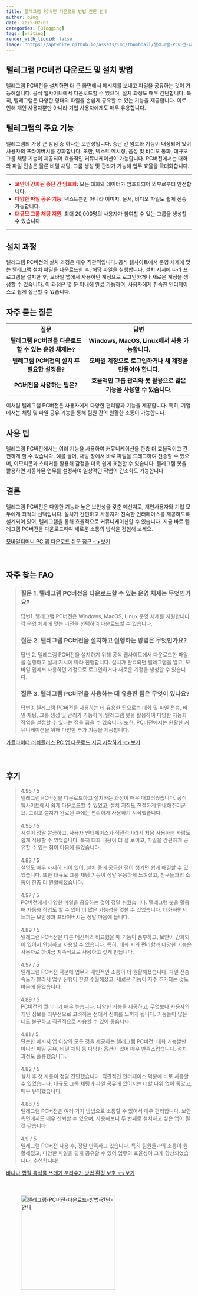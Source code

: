 ```yaml
---
title: 텔레그램 PC버전 다운로드 방법 간단 안내
author: bing
date: 2025-02-03
categories: [Blogging]
tags: [writing]
render_with_liquid: false
image: 'https://aptwhite.github.io/assets/img/thumbnail/텔레그램-PC버전-다운로드-방법-간단-안내.webp'
---
```



<h2 id='텔레그램_PC버전_다운로드_및_설치_방법'>텔레그램 PC버전 다운로드 및 설치 방법</h2>

<p>텔레그램 PC버전을 설치하면 더 큰 화면에서 메시지를 보내고 파일을 공유하는 것이 가능해집니다. 공식 웹사이트에서 다운로드할 수 있으며, 설치 과정도 매우 간단합니다. 특히, 텔레그램은 다양한 형태의 파일을 손쉽게 공유할 수 있는 기능을 제공합니다. 이로 인해 개인 사용자뿐만 아니라 기업 사용자에게도 매우 유용합니다.</p>

<h2 id='텔레그램의_주요_기능'>텔레그램의 주요 기능</h2>

<p>텔레그램의 가장 큰 장점 중 하나는 보안성입니다. 종단 간 암호화 기능이 내장되어 있어 사용자의 프라이버시를 강화합니다. 또한, 텍스트 메시징, 음성 및 비디오 통화, 대규모 그룹 채팅 기능이 제공되어 효율적인 커뮤니케이션이 가능합니다. PC버전에서는 대화와 파일 전송은 물론 비밀 채팅, 그룹 생성 및 관리가 가능해 업무 효율을 극대화합니다.</p>

<hr />

<ul>
    <li><b><span style="color: #ee2323;">보안이 강화된 종단 간 암호화</span></b>: 모든 대화와 데이터가 암호화되어 외부로부터 안전합니다.</li>
    <li><b><span style="color: #ee2323;">다양한 파일 공유 기능</span></b>: 텍스트뿐만 아니라 이미지, 문서, 비디오 파일도 쉽게 전송 가능합니다.</li>
    <li><b><span style="color: #ee2323;">대규모 그룹 채팅 지원</span></b>: 최대 20,000명의 사용자가 참여할 수 있는 그룹을 생성할 수 있습니다.</li>
</ul>

<hr />

<h2 id='설치_과정'>설치 과정</h2>

<p>텔레그램 PC버전의 설치 과정은 매우 직관적입니다. 공식 웹사이트에서 운영 체제에 맞는 텔레그램 설치 파일을 다운로드한 후, 해당 파일을 실행합니다. 설치 지시에 따라 프로그램을 설치한 후, 모바일 앱에서 사용하던 계정으로 로그인하거나 새로운 계정을 생성할 수 있습니다. 이 과정은 몇 분 이내에 완료 가능하며, 사용자에게 친숙한 인터페이스로 쉽게 접근할 수 있습니다.</p>

<h2 id='자주_묻는_질문'>자주 묻는 질문</h2>

<table>
    <tr>
        <td style="text-align: center; height: 17px;"><b>질문</b></td>
        <td style="text-align: center; height: 17px;"><b>답변</b></td>
    </tr>
    <tr>
        <td style="text-align: center; height: 17px;"><b>텔레그램 PC버전을 다운로드할 수 있는 운영 체제는?</b></td>
        <td style="text-align: center; height: 17px;"><b>Windows, MacOS, Linux에서 사용 가능합니다.</b></td>
    </tr>
    <tr>
        <td style="text-align: center; height: 17px;"><b>텔레그램 PC버전의 설치 후 필요한 설정은?</b></td>
        <td style="text-align: center; height: 17px;"><b>모바일 계정으로 로그인하거나 새 계정을 만들어야 합니다.</b></td>
    </tr>
    <tr>
        <td style="text-align: center; height: 17px;"><b>PC버전을 사용하는 팁은?</b></td>
        <td style="text-align: center; height: 17px;"><b>효율적인 그룹 관리와 봇 활용으로 많은 기능을 사용할 수 있습니다.</b></td>
    </tr>
</table>

<p>이처럼 텔레그램 PC버전은 사용자에게 다양한 편리함과 기능을 제공합니다. 특히, 기업에서는 채팅 및 파일 공유 기능을 통해 팀원 간의 원활한 소통이 가능합니다.</p>

<h2 id='사용_팁'>사용 팁</h2>

<p>텔레그램 PC버전에서는 여러 기능을 사용하여 커뮤니케이션을 한층 더 효율적이고 간편하게 할 수 있습니다. 예를 들어, 채팅 창에서 바로 파일을 드래그하여 전송할 수 있으며, 이모티콘과 스티커를 활용해 감정을 더욱 쉽게 표현할 수 있습니다. 텔레그램 봇을 활용하면 자동화된 업무를 설정하여 일상적인 작업의 간소화도 가능합니다.</p>

<h2 id='결론'>결론</h2>

<p>텔레그램 PC버전은 다양한 기능과 높은 보안성을 갖춘 메신저로, 개인사용자와 기업 모두에게 최적의 선택입니다. 설치가 간편하고 사용자가 친숙한 인터페이스를 제공하도록 설계되어 있어, 텔레그램을 통해 효율적으로 커뮤니케이션할 수 있습니다. 지금 바로 텔레그램 PC버전을 다운로드하여 새로운 소통의 방식을 경험해 보세요.</p>


<p><a class="click-button" title="모바일티머니 PC 앱 다운로드 쉬운 접근" href="https://aptwhite.github.io/posts/%EB%AA%A8%EB%B0%94%EC%9D%BC%ED%8B%B0%EB%A8%B8%EB%8B%88-PC-%EC%95%B1-%EB%8B%A4%EC%9A%B4%EB%A1%9C%EB%93%9C-%EC%89%AC%EC%9A%B4-%EC%A0%91%EA%B7%BC/" rel="dofollow">모바일티머니 PC 앱 다운로드 쉬운 접근 👈 보기</a></p><br>
<h2 id='자주_찾는_FAQ'>자주 찾는 FAQ</h2>
<div itemscope="" itemtype="https://schema.org/FAQPage"> 
<blockquote> 
<div itemscope="" itemprop="mainEntity" itemtype="https://schema.org/Question"> 
<h3 itemprop="name">질문 1. 텔레그램 PC버전을 다운로드할 수 있는 운영 체제는 무엇인가요?</h3> 
<div itemscope="" itemprop="acceptedAnswer" itemtype="https://schema.org/Answer"> 
<span itemprop="text"> 
<p>답변1. 텔레그램 PC버전은 Windows, MacOS, Linux 운영 체제를 지원합니다. 각 운영 체제에 맞는 버전을 선택하여 다운로드할 수 있습니다.</p> 
</span> 
</div> 
</div> 
<div itemscope="" itemprop="mainEntity" itemtype="https://schema.org/Question"> 
<h3 itemprop="name">질문 2. 텔레그램 PC버전을 설치하고 실행하는 방법은 무엇인가요?</h3> 
<div itemscope="" itemprop="acceptedAnswer" itemtype="https://schema.org/Answer"> 
<span itemprop="text"> 
<p>답변 2. 텔레그램 PC버전을 설치하기 위해 공식 웹사이트에서 다운로드한 파일을 실행하고 설치 지시에 따라 진행합니다. 설치가 완료되면 텔레그램을 열고, 모바일 앱에서 사용하던 계정으로 로그인하거나 새로운 계정을 생성할 수 있습니다.</p> 
</span> 
</div> 
</div> 
<div itemscope="" itemprop="mainEntity" itemtype="https://schema.org/Question"> 
<h3 itemprop="name">질문 3. 텔레그램 PC버전을 사용하는 데 유용한 팁은 무엇이 있나요?</h3> 
<div itemscope="" itemprop="acceptedAnswer" itemtype="https://schema.org/Answer"> 
<span itemprop="text"> 
<p>답변3. 텔레그램 PC버전을 사용하는 데 유용한 팁으로는 대화 및 파일 전송, 비밀 채팅, 그룹 생성 및 관리가 가능하며, 텔레그램 봇을 활용하여 다양한 자동화 작업을 설정할 수 있다는 점을 꼽을 수 있습니다. 또한, PC버전에서는 원활한 커뮤니케이션을 위해 다양한 추가 기능을 제공합니다.</p> 
</span> 
</div> 
</div> 
</blockquote> 
</div>
<p><a class="click-button" title="카트라이더 러쉬플러스 PC 앱 다운로드 지금 시작하기" href="https://aptwhite.github.io/posts/%EC%B9%B4%ED%8A%B8%EB%9D%BC%EC%9D%B4%EB%8D%94-%EB%9F%AC%EC%89%AC%ED%94%8C%EB%9F%AC%EC%8A%A4-PC-%EC%95%B1-%EB%8B%A4%EC%9A%B4%EB%A1%9C%EB%93%9C-%EC%A7%80%EA%B8%88-%EC%8B%9C%EC%9E%91%ED%95%98%EA%B8%B0/" rel="dofollow">카트라이더 러쉬플러스 PC 앱 다운로드 지금 시작하기 👈 보기</a></p><br>
<h2 id='후기'>후기</h2>
<div itemscope itemtype="https://schema.org/Product">
  <blockquote>
  <div itemprop="review" itemscope itemtype="https://schema.org/Review">
      <div itemprop="reviewRating" itemscope itemtype="https://schema.org/Rating"> <span itemprop="ratingValue">4.95</span> / <span itemprop="bestRating">5</span> </div>
      <span itemprop="reviewBody">텔레그램 PC버전을 다운로드하고 설치하는 과정이 매우 매끄러웠습니다. 공식 웹사이트에서 쉽게 다운로드할 수 있었고, 설치 지침도 친절하게 안내해주더군요. 그리고 설치가 완료된 후에는 편리하게 사용하기 시작했습니다.</span>
  </div>
  <br>
  <div itemprop="review" itemscope itemtype="https://schema.org/Review">
      <div itemprop="reviewRating" itemscope itemtype="https://schema.org/Rating"> <span itemprop="ratingValue">4.95</span> / <span itemprop="bestRating">5</span> </div>
      <span itemprop="reviewBody">시설이 정말 깔끔하고, 사용자 인터페이스가 직관적이라서 처음 사용하는 사람도 쉽게 적응할 수 있었습니다. 특히 대화 내용이 더 잘 보이고, 파일을 간편하게 공유할 수 있는 점이 마음에 들었습니다.</span>
  </div>
  <br>
  <div itemprop="review" itemscope itemtype="https://schema.org/Review">
      <div itemprop="reviewRating" itemscope itemtype="https://schema.org/Rating"> <span itemprop="ratingValue">4.83</span> / <span itemprop="bestRating">5</span> </div>
      <span itemprop="reviewBody">설명도 매우 자세히 되어 있어, 설치 중에 궁금한 점이 생기면 쉽게 해결할 수 있었습니다. 또한 대규모 그룹 채팅 기능이 정말 유용하게 느껴졌고, 친구들과의 소통이 한층 더 원활해졌습니다.</span>
  </div>
  <br>
  <div itemprop="review" itemscope itemtype="https://schema.org/Review">
      <div itemprop="reviewRating" itemscope itemtype="https://schema.org/Rating"> <span itemprop="ratingValue">4.97</span> / <span itemprop="bestRating">5</span> </div>
      <span itemprop="reviewBody">PC버전에서 다양한 파일을 공유하는 것이 정말 쉬웠습니다. 텔레그램 봇을 활용해 자동화 작업도 할 수 있어 더 많은 가능성을 엿볼 수 있었습니다. 대화하면서 느끼는 보안성과 프라이버시는 정말 마음에 듭니다.</span>
  </div>
  <br>
  <div itemprop="review" itemscope itemtype="https://schema.org/Review">
      <div itemprop="reviewRating" itemscope itemtype="https://schema.org/Rating"> <span itemprop="ratingValue">4.89</span> / <span itemprop="bestRating">5</span> </div>
      <span itemprop="reviewBody">텔레그램 PC버전은 다른 메신저와 비교했을 때 기능이 풍부하고, 보안이 강화되어 있어서 안심하고 사용할 수 있습니다. 특히, 대화 시의 편리함과 다양한 기능은 사용자로 하여금 지속적으로 사용하고 싶게 만듭니다.</span>
  </div>
  <br>
  <div itemprop="review" itemscope itemtype="https://schema.org/Review">
      <div itemprop="reviewRating" itemscope itemtype="https://schema.org/Rating"> <span itemprop="ratingValue">4.97</span> / <span itemprop="bestRating">5</span> </div>
      <span itemprop="reviewBody">텔레그램 PC버전 덕분에 업무와 개인적인 소통이 더 원활해졌습니다. 파일 전송 속도가 빨라서 업무 진행이 한결 수월해졌고, 새로운 기능이 자주 추가되는 것도 마음에 들었습니다.</span>
  </div>
  <br>
  <div itemprop="review" itemscope itemtype="https://schema.org/Review">
      <div itemprop="reviewRating" itemscope itemtype="https://schema.org/Rating"> <span itemprop="ratingValue">4.89</span> / <span itemprop="bestRating">5</span> </div>
      <span itemprop="reviewBody">PC버전의 퀄리티가 매우 높습니다. 다양한 기능을 제공하고, 무엇보다 사용자의 개인 정보를 최우선으로 고려하는 점에서 신뢰를 느끼게 됩니다. 기능들이 많은데도 불구하고 직관적으로 사용할 수 있어 좋습니다.</span>
  </div>
  <br>
  <div itemprop="review" itemscope itemtype="https://schema.org/Review">
      <div itemprop="reviewRating" itemscope itemtype="schema.org/Rating"> <span itemprop="ratingValue">4.81</span> / <span itemprop="bestRating">5</span> </div>
      <span itemprop="reviewBody">단순한 메시지 앱 이상의 모든 것을 제공하는 텔레그램 PC버전! 대화 기능뿐만 아니라 파일 공유, 비밀 채팅 등 다양한 옵션이 있어 매우 만족스럽습니다. 설치 과정도 훌륭했습니다.</span>
  </div>
  <br>
  <div itemprop="review" itemscope itemtype="https://schema.org/Review">
      <div itemprop="reviewRating" itemscope itemtype="schema.org/Rating"> <span itemprop="ratingValue">4.82</span> / <span itemprop="bestRating">5</span> </div>
      <span itemprop="reviewBody">설치 후 첫 사용이 정말 간단했습니다. 직관적인 인터페이스 덕분에 바로 사용할 수 있었습니다. 대규모 그룹 채팅과 파일 공유에 있어서는 더할 나위 없이 좋았고, 매우 유익했습니다.</span>
  </div>
  <br>
  <div itemprop="review" itemscope itemtype="https://schema.org/Review">
      <div itemprop="reviewRating" itemscope itemtype="schema.org/Rating"> <span itemprop="ratingValue">4.86</span> / <span itemprop="bestRating">5</span> </div>
      <span itemprop="reviewBody">텔레그램 PC버전은 여러 가지 방법으로 소통할 수 있어서 매우 편리합니다. 보안 측면에서도 매우 신뢰할 수 있으며, 사용해보니 두 번째로 설치하고 싶은 앱이 될 것 같습니다.</span>
  </div>
  <br>
  <div itemprop="review" itemscope itemtype="https://schema.org/Review">
      <div itemprop="reviewRating" itemscope itemtype="schema.org/Rating"> <span itemprop="ratingValue">4.9</span> / <span itemprop="bestRating">5</span> </div>
      <span itemprop="reviewBody">텔레그램 PC버전 사용 후, 정말 만족하고 있습니다. 특히 팀원들과의 소통이 원활해졌고, 다양한 파일을 쉽게 공유할 수 있어 업무의 효율성이 크게 향상되었습니다. 추천합니다!</span>
  </div>
  </blockquote>
</div>
<p><a class="click-button" title="바나나 껍질 음식물 쓰레기 분리수거 방법 환경 보호" href="https://aptwhite.github.io/posts/%EB%B0%94%EB%82%98%EB%82%98-%EA%BB%8D%EC%A7%88-%EC%9D%8C%EC%8B%9D%EB%AC%BC-%EC%93%B0%EB%A0%88%EA%B8%B0-%EB%B6%84%EB%A6%AC%EC%88%98%EA%B1%B0-%EB%B0%A9%EB%B2%95-%ED%99%98%EA%B2%BD-%EB%B3%B4%ED%98%B8/" rel="dofollow">바나나 껍질 음식물 쓰레기 분리수거 방법 환경 보호 👈 보기</a></p><br>
<figure class="image"><img src="https://aptwhite.github.io/assets/img/thumbnail/텔레그램-PC버전-다운로드-방법-간단-안내.webp" alt="텔레그램-PC버전-다운로드-방법-간단-안내" width="256" height="256"></figure>